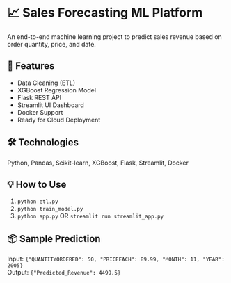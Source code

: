 # 📈 Sales Forecasting ML Platform

An end-to-end machine learning project to predict sales revenue based on order quantity, price, and date.

## 🚀 Features
- Data Cleaning (ETL)
- XGBoost Regression Model
- Flask REST API
- Streamlit UI Dashboard
- Docker Support
- Ready for Cloud Deployment

## 🛠️ Technologies
Python, Pandas, Scikit-learn, XGBoost, Flask, Streamlit, Docker

## 💡 How to Use
1. `python etl.py`
2. `python train_model.py`
3. `python app.py` OR `streamlit run streamlit_app.py`

## 📦 Sample Prediction
Input: `{"QUANTITYORDERED": 50, "PRICEEACH": 89.99, "MONTH": 11, "YEAR": 2005}`  
Output: `{"Predicted_Revenue": 4499.5}`

